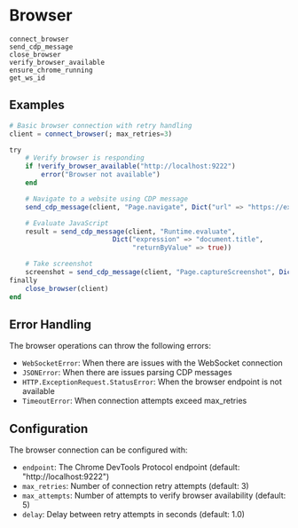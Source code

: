 # Browser

```@docs
connect_browser
send_cdp_message
close_browser
verify_browser_available
ensure_chrome_running
get_ws_id
```

## Examples

```julia
# Basic browser connection with retry handling
client = connect_browser(; max_retries=3)

try
    # Verify browser is responding
    if !verify_browser_available("http://localhost:9222")
        error("Browser not available")
    end

    # Navigate to a website using CDP message
    send_cdp_message(client, "Page.navigate", Dict("url" => "https://example.com"))

    # Evaluate JavaScript
    result = send_cdp_message(client, "Runtime.evaluate",
                          Dict("expression" => "document.title",
                               "returnByValue" => true))

    # Take screenshot
    screenshot = send_cdp_message(client, "Page.captureScreenshot", Dict())
finally
    close_browser(client)
end
```

## Error Handling

The browser operations can throw the following errors:
- `WebSocketError`: When there are issues with the WebSocket connection
- `JSONError`: When there are issues parsing CDP messages
- `HTTP.ExceptionRequest.StatusError`: When the browser endpoint is not available
- `TimeoutError`: When connection attempts exceed max_retries

## Configuration

The browser connection can be configured with:
- `endpoint`: The Chrome DevTools Protocol endpoint (default: "http://localhost:9222")
- `max_retries`: Number of connection retry attempts (default: 3)
- `max_attempts`: Number of attempts to verify browser availability (default: 5)
- `delay`: Delay between retry attempts in seconds (default: 1.0)
